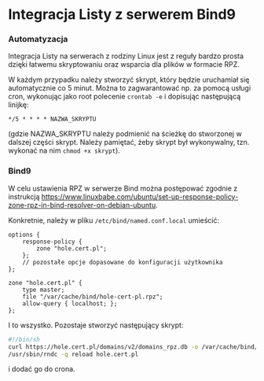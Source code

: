 # Integracja Listy z serwerem Bind9

### Automatyzacja

Integracja Listy na serwerach z rodziny Linux jest z reguły bardzo prosta dzięki łatwemu skryptowaniu oraz wsparcia dla plików w formacie RPZ.

W każdym przypadku należy stworzyć skrypt, który będzie uruchamiał się automatycznie co 5 minut. Można to zagwarantować np. za pomocą usługi cron, wykonując jako root polecenie `crontab -e` i dopisując następującą linijkę:

```
*/5 * * * * NAZWA_SKRYPTU
```

(gdzie NAZWA_SKRYPTU należy podmienić na ścieżkę do stworzonej w dalszej części skrypt. Należy pamiętać, żeby skrypt był wykonywalny, tzn. wykonać na nim `chmod +x skrypt`).

### Bind9

W celu ustawienia RPZ w serwerze Bind można postępować zgodnie z instrukcją https://www.linuxbabe.com/ubuntu/set-up-response-policy-zone-rpz-in-bind-resolver-on-debian-ubuntu.

Konkretnie, należy w pliku `/etc/bind/named.conf.local` umieścić:

```
options {
    response-policy { 
        zone "hole.cert.pl";
    };
    // pozostałe opcje dopasowane do konfiguracji użytkownika
};

zone "hole.cert.pl" {
    type master;
    file "/var/cache/bind/hole-cert-pl.rpz";
    allow-query { localhost; };
};
```

I to wszystko. Pozostaje stworzyć następujący skrypt:

```bash
#!/bin/sh
curl https://hole.cert.pl/domains/v2/domains_rpz.db -o /var/cache/bind/hole-cert-pl.rpz
/usr/sbin/rndc -q reload hole.cert.pl
```

i dodać go do crona.

